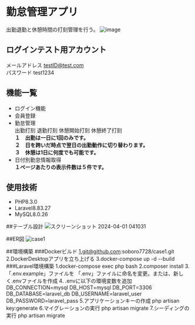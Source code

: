 # 勤怠管理アプリ  
出勤退勤と休憩時間の打刻管理を行う。
![image](https://github.com/soboro7728/case1/assets/49304045/03ba43a2-e935-450f-bb54-8485a9d5690c)

## ログインテスト用アカウント  
メールアドレス  testID@test.com  
パスワード  test1234

## 機能一覧
- ログイン機能
- 会員登録
- 勤怠管理  
出勤打刻  退勤打刻  休憩開始打刻  休憩終了打刻  
**１　出勤は一日に1回のみです。**  
**２　日を跨いだ時点で翌日の出勤動作に切り替わります。**  
**３　休憩は1日に何度でも可能です。**  
- 日付別勤怠情報取得  
**１ページあたりの表示件数は５件です。**

## 使用技術  
- PHP8.3.0
- Laravel8.83.27
- MySQL8.0.26

##テーブル設計
![スクリーンショット 2024-04-01 041031](https://github.com/soboro7728/case1/assets/49304045/093ed5ba-bc2e-4c19-bda3-91f9db16b245)


##ER図
![case1](https://github.com/soboro7728/case1/assets/49304045/3ca55b43-657e-4b33-82ac-a038949b244f)

##環境構築
  ###Dockerビルド
   1.git@github.com:soboro7728/case1.git
   2.DockerDesktopアプリを立ち上げる
   3.docker-compose up -d --build
  ###Laravel環境構築
   1.docker-compose exec php bash
   2.composer install
   3.「.env.example」ファイルを 「.env」ファイルに命名を変更。または、新しく.envファイルを作成
   4. .envに以下の環境変数を追加
   DB_CONNECTION=mysql
DB_HOST=mysql
DB_PORT=3306
DB_DATABASE=laravel_db
DB_USERNAME=laravel_user
DB_PASSWORD=laravel_pass
   5.アプリケーションキーの作成
    php artisan key:generate
   6.マイグレーションの実行
    php artisan migrate
   7.シーディングの実行
    php artisan migrate
  
  
